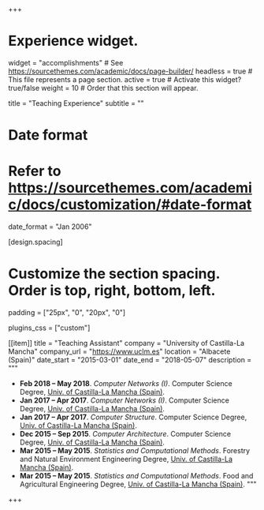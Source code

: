 +++
# Experience widget.
widget = "accomplishments"  # See https://sourcethemes.com/academic/docs/page-builder/
headless = true  # This file represents a page section.
active = true  # Activate this widget? true/false
weight = 10  # Order that this section will appear.

title = "Teaching Experience"
subtitle = ""

# Date format
#   Refer to https://sourcethemes.com/academic/docs/customization/#date-format
date_format = "Jan 2006"

[design.spacing]
  # Customize the section spacing. Order is top, right, bottom, left.
  padding = ["25px", "0", "20px", "0"]

plugins_css = ["custom"]

[[item]]
  title = "Teaching Assistant"
  company = "University of Castilla-La Mancha"
  company_url = "https://www.uclm.es"
  location = "Albacete (Spain)"
  date_start = "2015-03-01"
  date_end = "2018-05-07"
  description = """
  * **Feb 2018 – May 2018**. _Computer Networks (I)_. Computer Science Degree, <a href="https://www.uclm.es/" target="_blank">Univ. of Castilla-La Mancha (Spain)</a>.
  * **Jan 2017 – Apr 2017**. _Computer Networks (I)_. Computer Science Degree, <a href="https://www.uclm.es/" target="_blank">Univ. of Castilla-La Mancha (Spain)</a>.
  * **Jan 2017 – Apr 2017**. _Computer Structure_. Computer Science Degree, <a href="https://www.uclm.es/" target="_blank">Univ. of Castilla-La Mancha (Spain)</a>.
  * **Dec 2015 – Sep 2015**. _Computer Architecture_. Computer Science Degree, <a href="https://www.uclm.es/" target="_blank">Univ. of Castilla-La Mancha (Spain)</a>.
  * **Mar 2015 – May 2015**. _Statistics and Computational Methods_. Forestry and Natural Environment Engineering Degree, <a href="https://www.uclm.es/" target="_blank">Univ. of Castilla-La Mancha (Spain)</a>.
  * **Mar 2015 – May 2015**. _Statistics and Computational Methods_. Food and Agricultural Engineering Degree, <a href="https://www.uclm.es/" target="_blank">Univ. of Castilla-La Mancha (Spain)</a>.
"""

+++